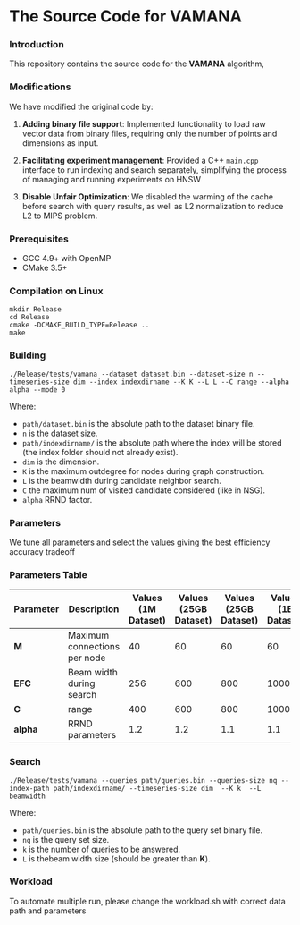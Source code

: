 # The Source Code for VAMANA

### Introduction

This repository contains the source code for the **VAMANA** algorithm,
### Modifications

We have modified the original code by:

1. **Adding binary file support**: Implemented functionality to load raw vector data from binary files, requiring only the number of points and dimensions as input.

2. **Facilitating experiment management**: Provided a C++ `main.cpp` interface to run indexing and search separately, simplifying the process of managing and running experiments on HNSW
3. **Disable Unfair Optimization**: We disabled the warming of the cache before search with query results, as well as L2 normalization to reduce L2  to MIPS problem.



### Prerequisites

- GCC 4.9+ with OpenMP
- CMake 3.5+

### Compilation on Linux
```shell
mkdir Release
cd Release
cmake -DCMAKE_BUILD_TYPE=Release ..
make
```


### Building
```shell
./Release/tests/vamana --dataset dataset.bin --dataset-size n --timeseries-size dim --index indexdirname --K K --L L --C range --alpha alpha --mode 0
```

Where:
- `path/dataset.bin` is the absolute path to the dataset binary file.
- `n` is the dataset size.
- `path/indexdirname/` is the absolute path where the index will be stored (the index folder should not already exist).
- `dim` is the dimension.
- `K` is the maximum outdegree for nodes during graph construction.
- `L` is the beamwidth during candidate neighbor search.
- `C` the maximum num of visited candidate considered (like in NSG).
- `alpha` RRND factor.


### Parameters
We tune all parameters and select the values giving the best efficiency accuracy tradeoff

### Parameters Table

| **Parameter** | **Description**                           | **Values (1M Dataset)** | **Values (25GB Dataset)**  | **Values (25GB Dataset)**| **Values (1B Dataset)**  |
|---------------|-------------------------------------------|--------------------------|---------------------------|--------------------------|---------------------------|
| **M**         | Maximum connections per node              | 40                       | 60                        | 60                       | 60                        |
| **EFC**       | Beam width during search                  | 256                      | 600                       | 800                      | 1000                      |
| **C**       | range                 | 400                     | 600                     | 800                     | 1000                     |
| **alpha**       | RRND parameters                 | 1.2                      | 1.2                      | 1.1                      | 1.1                      |


### Search
```shell
./Release/tests/vamana --queries path/queries.bin --queries-size nq --index-path path/indexdirname/ --timeseries-size dim  --K k  --L beamwidth 
```
Where:
- `path/queries.bin` is the absolute path to the query set binary file.
- `nq` is the query set size.
- `k` is  the number of queries to be answered.
- `L` is thebeam width size (should be greater than **K**).

### Workload
To automate multiple run, please change the workload.sh with correct data path and parameters 
